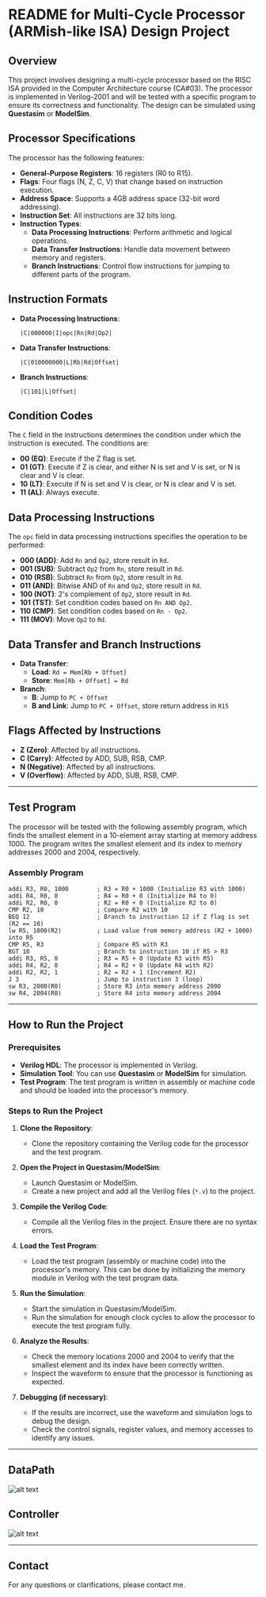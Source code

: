 # README for Multi-Cycle Processor (ARMish-like ISA) Design Project

## Overview
This project involves designing a multi-cycle processor based on the RISC ISA provided in the Computer Architecture course (CA#03). The processor is implemented in Verilog-2001 and will be tested with a specific program to ensure its correctness and functionality. The design can be simulated using **Questasim** or **ModelSim**.

## Processor Specifications
The processor has the following features:
- **General-Purpose Registers**: 16 registers (R0 to R15).
- **Flags**: Four flags (N, Z, C, V) that change based on instruction execution.
- **Address Space**: Supports a 4GB address space (32-bit word addressing).
- **Instruction Set**: All instructions are 32 bits long.
- **Instruction Types**:
  - **Data Processing Instructions**: Perform arithmetic and logical operations.
  - **Data Transfer Instructions**: Handle data movement between memory and registers.
  - **Branch Instructions**: Control flow instructions for jumping to different parts of the program.

## Instruction Formats
- **Data Processing Instructions**:
  ```
  |C|000000|I|opc|Rn|Rd|Op2|
  ```
- **Data Transfer Instructions**:
  ```
  |C|010000000|L|Rb|Rd|Offset|
  ```
- **Branch Instructions**:
  ```
  |C|101|L|Offset|
  ```

## Condition Codes
The `C` field in the instructions determines the condition under which the instruction is executed. The conditions are:
- **00 (EQ)**: Execute if the Z flag is set.
- **01 (GT)**: Execute if Z is clear, and either N is set and V is set, or N is clear and V is clear.
- **10 (LT)**: Execute if N is set and V is clear, or N is clear and V is set.
- **11 (AL)**: Always execute.

## Data Processing Instructions
The `opc` field in data processing instructions specifies the operation to be performed:
- **000 (ADD)**: Add `Rn` and `Op2`, store result in `Rd`.
- **001 (SUB)**: Subtract `Op2` from `Rn`, store result in `Rd`.
- **010 (RSB)**: Subtract `Rn` from `Op2`, store result in `Rd`.
- **011 (AND)**: Bitwise AND of `Rn` and `Op2`, store result in `Rd`.
- **100 (NOT)**: 2's complement of `Op2`, store result in `Rd`.
- **101 (TST)**: Set condition codes based on `Rn AND Op2`.
- **110 (CMP)**: Set condition codes based on `Rn - Op2`.
- **111 (MOV)**: Move `Op2` to `Rd`.

## Data Transfer and Branch Instructions
- **Data Transfer**:
  - **Load**: `Rd = Mem[Rb + Offset]`
  - **Store**: `Mem[Rb + Offset] = Rd`
- **Branch**:
  - **B**: Jump to `PC + Offset`
  - **B and Link**: Jump to `PC + Offset`, store return address in `R15`

## Flags Affected by Instructions
- **Z (Zero)**: Affected by all instructions.
- **C (Carry)**: Affected by ADD, SUB, RSB, CMP.
- **N (Negative)**: Affected by all instructions.
- **V (Overflow)**: Affected by ADD, SUB, RSB, CMP.

---

## Test Program
The processor will be tested with the following assembly program, which finds the smallest element in a 10-element array starting at memory address 1000. The program writes the smallest element and its index to memory addresses 2000 and 2004, respectively.

### Assembly Program
```assembly
addi R3, R0, 1000        ; R3 = R0 + 1000 (Initialize R3 with 1000)
addi R4, R0, 0           ; R4 = R0 + 0 (Initialize R4 to 0)
addi R2, R0, 0           ; R2 = R0 + 0 (Initialize R2 to 0)
CMP R2, 10               ; Compare R2 with 10
BEQ 12                   ; Branch to instruction 12 if Z flag is set (R2 == 10)
lw R5, 1000(R2)          ; Load value from memory address (R2 + 1000) into R5
CMP R5, R3               ; Compare R5 with R3
BGT 10                   ; Branch to instruction 10 if R5 > R3
addi R3, R5, 0           ; R3 = R5 + 0 (Update R3 with R5)
addi R4, R2, 0           ; R4 = R2 + 0 (Update R4 with R2)
addi R2, R2, 1           ; R2 = R2 + 1 (Increment R2)
J 3                      ; Jump to instruction 3 (loop)
sw R3, 2000(R0)          ; Store R3 into memory address 2000
sw R4, 2004(R0)          ; Store R4 into memory address 2004
```

---

## How to Run the Project

### Prerequisites
- **Verilog HDL**: The processor is implemented in Verilog.
- **Simulation Tool**: You can use **Questasim** or **ModelSim** for simulation.
- **Test Program**: The test program is written in assembly or machine code and should be loaded into the processor's memory.

### Steps to Run the Project

1. **Clone the Repository**:
   - Clone the repository containing the Verilog code for the processor and the test program.

2. **Open the Project in Questasim/ModelSim**:
   - Launch Questasim or ModelSim.
   - Create a new project and add all the Verilog files (`*.v`) to the project.

3. **Compile the Verilog Code**:
   - Compile all the Verilog files in the project. Ensure there are no syntax errors.

4. **Load the Test Program**:
   - Load the test program (assembly or machine code) into the processor's memory. This can be done by initializing the memory module in Verilog with the test program data.

5. **Run the Simulation**:
   - Start the simulation in Questasim/ModelSim.
   - Run the simulation for enough clock cycles to allow the processor to execute the test program fully.

6. **Analyze the Results**:
   - Check the memory locations 2000 and 2004 to verify that the smallest element and its index have been correctly written.
   - Inspect the waveform to ensure that the processor is functioning as expected.

7. **Debugging (if necessary)**:
   - If the results are incorrect, use the waveform and simulation logs to debug the design.
   - Check the control signals, register values, and memory accesses to identify any issues.

---
## DataPath
![alt text](<figures/Screenshot from 2025-01-14 17-39-03.png>)
## Controller
![alt text](<./figures/Screenshot from 2025-01-14 17-39-21.png>)





---
## Contact
For any questions or clarifications, please contact me.
